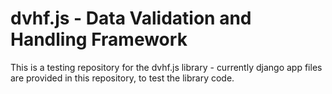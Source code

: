 # dvhf.js - Data Validation and Handling Framework #

This is a testing repository for the dvhf.js library - currently django app files are provided in this repository, to test the library code.
